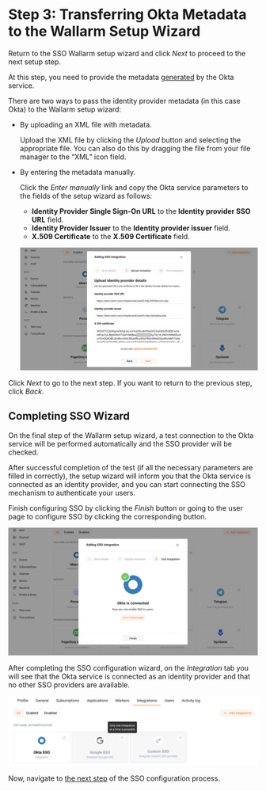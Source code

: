#   Step 3: Transferring Okta Metadata to the Wallarm Setup Wizard

[img-transfer-metadata-manually]:   ../../../../images/admin-guides/configuration-guides/sso/okta/transfer-metadata-manually.png
[img-sp-wizard-finish]:             ../../../../images/admin-guides/configuration-guides/sso/okta/sp-wizard-finish.png
[img-integration-tab]:              ../../../../images/admin-guides/configuration-guides/sso/okta/integration-tab.png

[doc-allow-access-to-wl]:           allow-access-to-wl.md

[link-metadata]:                    setup-idp.md#downloading-metadata

Return to the SSO Wallarm setup wizard and click *Next* to proceed to the next setup step.

At this step, you need to provide the metadata [generated][link-metadata] by the Okta service.

There are two ways to pass the identity provider metadata (in this case Okta) to the Wallarm setup wizard:
*   By uploading an XML file with metadata.

    Upload the XML file by clicking the *Upload* button and selecting the appropriate file. You can also do this by dragging the file from your file manager to the “XML” icon field.

*   By entering the metadata manually.

    Click the *Enter manually* link and copy the Okta service parameters to the fields of the setup wizard as follows:
    
    *   **Identity Provider Single Sign-On URL** to the **Identity provider SSO URL** field.
    *   **Identity Provider Issuer** to the **Identity provider issuer** field.
    *   **X.509 Certificate** to the **X.509 Certificate** field.
    
    ![!Entering the metadata manually][img-transfer-metadata-manually]
    
Click *Next* to go to the next step. If you want to return to the previous step, click *Back*.


##  Completing SSO Wizard

On the final step of the Wallarm setup wizard, a test connection to the Okta service will be performed automatically and the SSO provider will be checked.

After successful completion of the test (if all the necessary parameters are filled in correctly), the setup wizard will inform you that the Okta service is connected as an identity provider, and you can start connecting the SSO mechanism to authenticate your users. 

Finish configuring SSO by clicking the *Finish* button or going to the user page to configure SSO by clicking the corresponding button.

![!Completing SSO wizard][img-sp-wizard-finish]

After completing the SSO configuration wizard, on the *Integration* tab you will see that the Okta service is connected as an identity provider and that no other SSO providers are available.

![!The “Integration” tab after finishing the SSO wizard][img-integration-tab]


Now, navigate to [the next step][doc-allow-access-to-wl] of the SSO configuration process.

